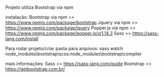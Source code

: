 Projeto utiliza Bootstrap via npm 

instalação:
Bootstrap via npm >> https://www.npmjs.com/package/bootstrap
Jquery via npm >> https://www.npmjs.com/package/jquery
Popper.js via npm >> https://www.npmjs.com/package/popper.js/v/1.14.3
Sass >>  https://sass-lang.com/install

Para rodar projeto/criar pasta para arquivos:
sass watch node_modules\bootstrap\scss:node_modules\bootstrap\compiler

mais informações:
Sass >> https://sass-lang.com/guide
Bootstrap >> https://getbootstrap.com.br/

